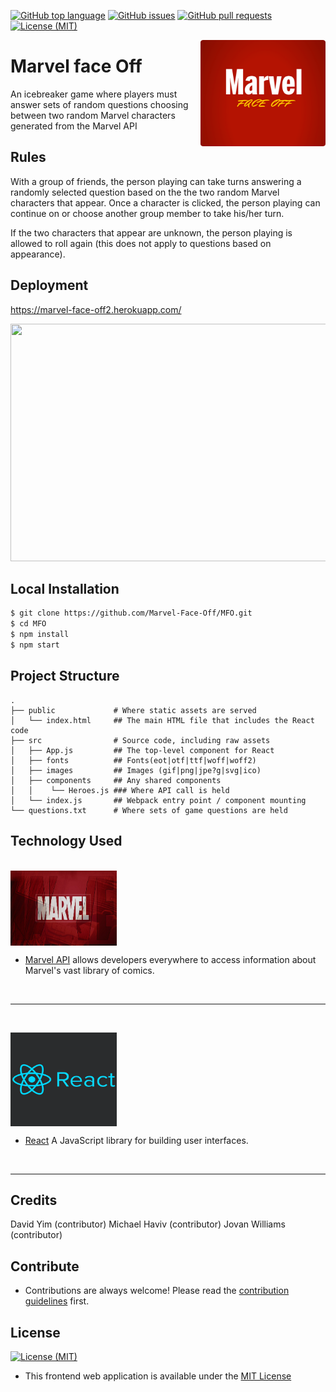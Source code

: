 [![GitHub top language](https://img.shields.io/github/languages/top/Marvel-Face-Off/MFO.svg?colorB=EFDF70&style=plastic)](https://github.com/Marvel-Face-Off/MFO)
[![GitHub issues](https://img.shields.io/github/issues/Marvel-Face-Off/MFO.svg?&colorB=ff0000&style=plastic)](https://github.com/Marvel-Face-Off/MFO/issues)
[![GitHub pull requests](https://img.shields.io/github/issues-pr/Marvel-Face-Off/MFO.svg?colorB=1FBF14&style=plastic)](https://github.com/Marvel-Face-Off/MFO/pulls)
[![License (MIT)](https://img.shields.io/badge/license-MIT-blue.svg?style=plastic)](https://opensource.org/licenses/MIT)

<img src="src/images/MFO-round.png" align="right" alt="Hallowgram Logo" width="200" height="170" overflow="hidden" />

# Marvel face Off

An icebreaker game where players must answer sets of random questions choosing between two random Marvel characters generated from the Marvel API

## Rules

With a group of friends, the person playing can take turns answering a randomly selected
question based on the the two random Marvel characters that appear. Once a character is clicked, the person playing can continue on or choose another group member to take his/her turn.

If the two characters that appear are unknown, the person playing is allowed to roll again (this does not apply to questions based on appearance).

## Deployment

https://marvel-face-off2.herokuapp.com/

<p>
	<img src= "src/images/MarvelFaceoffSite.png" width="580" height="380">
</p>

## Local Installation

```bash
$ git clone https://github.com/Marvel-Face-Off/MFO.git
$ cd MFO
$ npm install
$ npm start
```

## Project Structure

```
.
├── public             # Where static assets are served
│   └── index.html     ## The main HTML file that includes the React code
├── src                # Source code, including raw assets
│   ├── App.js         ## The top-level component for React
│   ├── fonts          ## Fonts(eot|otf|ttf|woff|woff2)
│   ├── images         ## Images (gif|png|jpe?g|svg|ico)
│   ├── components     ## Any shared components
│   │    └── Heroes.js ### Where API call is held
│   └── index.js       ## Webpack entry point / component mounting
└── questions.txt      # Where sets of game questions are held
```

## Technology Used

<br>
<img src="src/images/MarvelAPI.jpg" align="center" width="170" height="120" /><br>

* [Marvel API](https://developer.marvel.com/) allows developers everywhere to access information about Marvel's vast library of comics.
<br>

<hr><br>

<img src="src/images/react.png" align="center" width="170" height="150" /><br>

* [React](https://reactjs.org/) A JavaScript library for building user interfaces.
<br>

<hr>

## Credits

David Yim (contributor)
Michael Haviv (contributor)
Jovan Williams (contributor)

## Contribute
* Contributions are always welcome! Please read the [contribution guidelines](CONTRIBUTING.md) first.

## License
[![License (MIT)](https://img.shields.io/badge/license-MIT-blue.svg?style=plastic)](https://opensource.org/licenses/MIT)

* This frontend web application is available under the [MIT License](https://github.com/mhaviv/Hallowgram/Hallowgram-App/blob/master/LICENSE.md)
